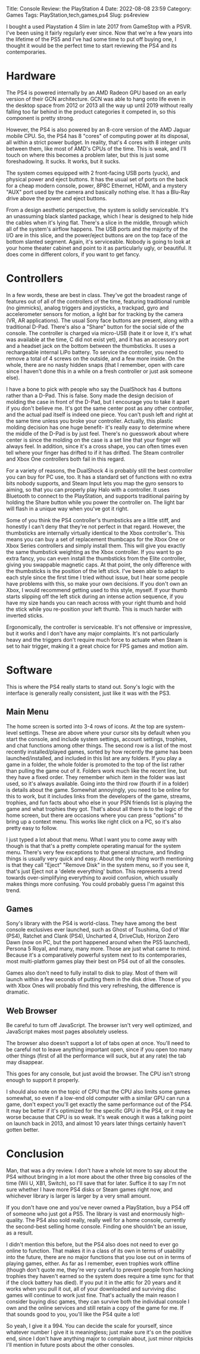 Title: Console Review: the PlayStation 4
Date: 2022-08-08 23:59
Category: Games
Tags: PlayStation,tech,games,ps4
Slug: ps4review

I bought a used Playstation 4 Slim in late 2017 from GameStop with a PSVR. I've been using it fairly regularly ever since. Now that we're a few years into the lifetime of the PS5 and I've had some time to put off buying one, I thought it would be the perfect time to start reviewing the PS4 and its contemporaries.

# Hardware

The PS4 is powered internally by an AMD Radeon GPU based on an early version of their GCN architecture. GCN was able to hang onto life even in the desktop space from 2012 or 2013 all the way up until 2019 without really falling too far behind in the product categories it competed in, so this component is pretty strong.

However, the PS4 is also powered by an 8-core version of the AMD Jaguar mobile CPU. So, the PS4 has 8 "cores" of computing power at its disposal, all within a strict power budget. In reality, that's 4 cores with 8 integer units between them, like most of AMD's CPUs of the time. This is weak, and I'll touch on where this becomes a problem later, but this is just some foreshadowing. It sucks. It works, but it sucks.

The system comes equipped with 2 front-facing USB ports (yuck), and physical power and eject buttons. It has the usual set of ports on the back for a cheap modern console, power, 8P8C Ethernet, HDMI, and a mystery "AUX" port used by the camera and basically nothing else. It has a Blu-Ray drive above the power and eject buttons.

From a design aesthetic perspective, the system is solidly serviceable. It's an unassuming black slanted package, which I hear is designed to help hide the cables when it's lying flat. There's a slice in the middle, through which all of the system's airflow happens. The USB ports and the majority of the I/O are in this slice, and the power/eject buttons are on the top face of the bottom slanted segment. Again, it's serviceable. Nobody is going to look at your home theater cabinet and point to it as particularly ugly, or beautiful. It does come in different colors, if you want to get fancy.

# Controllers

In a few words, these are best in class. They've got the broadest range of features out of all of the controllers of the time, featuring traditional rumble (no gimmicks), analog triggers and joysticks, a trackpad, gyro and accelerometer sensors for motion, a light bar for tracking by the camera (VR, AR applications). The usual Sony face buttons are present, along with a traditional D-Pad. There's also a "Share" button for the social side of the console. The controller is charged via micro-USB (hate it or love it, it's what was available at the time, C did not exist yet), and it has an accessory port and a headset jack on the bottom between the thumbsticks. It uses a rechargeable internal LiPo battery. To service the controller, you need to remove a total of 4 screws on the outside, and a few more inside. On the whole, there are no nasty hidden snaps (that I remember, open with care since I haven't done this in a while on a fresh controller or just ask someone else).

I have a bone to pick with people who say the DualShock has 4 buttons rather than a D-Pad. This is false. Sony made the design decision of molding the case in front of the D-Pad, but I encourage you to take it apart if you don't believe me. It's got the same center post as any other controller, and the actual pad itself is indeed one piece. You can't push left and right at the same time unless you broke your controller. Actually, this plastic molding decision has one huge benefit- it's really easy to determine where the middle of the D-Pad is by just feel. There's no guesswork about where center is since the molding on the case is a set line that your finger will always feel. In addition, since it's a cross shape, you can often times even tell where your finger has drifted to if it has drifted. The Steam controller and Xbox One controllers both fail in this regard.

For a variety of reasons, the DualShock 4 is probably still the best controller you can buy for PC use, too. It has a standard set of functions with no extra bits nobody supports, and Steam Input lets you map the gyro sensors to aiming, so that you can properly play Halo with a controller. It uses Bluetooth to connect to the PlayStation, and supports traditional pairing by holding the Share button while you power the controller on. The light bar will flash in a unique way when you've got it right.

Some of you think the PS4 controller's thumbsticks are a little stiff, and honestly I can't deny that they're not perfect in that regard. However, the thumbsticks are internally virtually identical to the Xbox controller's. This means you can buy a set of replacement thumbcaps for the Xbox One or Xbox Series controllers and simply install them. This will give you exactly the same thumbstick weighting as the Xbox controller. If you want to go extra fancy, you can even install the thumbsticks from the Elite controller, giving you swappable magnetic caps. At that point, the only difference with the thumbsticks is the position of the left stick. I've been able to adapt to each style since the first time I tried without issue, but I hear some people have problems with this, so make your own decisions. If you don't own an Xbox, I would recommend getting used to this style, myself. If your thumb starts slipping off the left stick during an intense action sequence, if you have my size hands you can reach across with your right thumb and hold the stick while you re-position your left thumb. This is much harder with inverted sticks.

Ergonomically, the controller is serviceable. It's not offensive or impressive, but it works and I don't have any major complaints. It's not particularly heavy and the triggers don't require much force to actuate when Steam is set to hair trigger, making it a great choice for FPS games and motion aim.

# Software

This is where the PS4 really starts to stand out. Sony's logic with the interface is generally really consistent, just like it was with the PS3.

## Main Menu

The home screen is sorted into 3-4 rows of icons. At the top are system-level settings. These are above where your cursor sits by default when you start the console, and include system settings, account settings, trophies, and chat functions among other things. The second row is a list of the most recently installed/played games, sorted by how recently the game has been launched/installed, and included in this list are any folders. If you play a game in a folder, the whole folder is promoted to the top of the list rather than pulling the game out of it. Folders work much like the recent line, but they have a fixed order. They remember which item in the folder was last used, so it's always available. Going into the third row (fourth if in a folder) is details about the game. Somewhat annoyingly, you need to be online for this to work, but it includes links from the developers of the game, streams, trophies, and fun facts about who else in your PSN friends list is playing the game and what trophies they got. That's about all there is to the logic of the home screen, but there are occasions where you can press "options" to bring up a context menu. This works like right click on a PC, so it's also pretty easy to follow.

I just typed a lot about that menu. What I want you to come away with though is that that's a pretty complete operating manual for the system menu. There's very few exceptions to that general structure, and finding things is usually very quick and easy. About the only thing worth mentioning is that they call "Eject" "Remove Disk" in the system menu, so if you see it, that's just Eject not a 'delete everything' button. This represents a trend towards over-simplifying everything to avoid confusion, which usually makes things more confusing. You could probably guess I'm against this trend.

## Games

Sony's library with the PS4 is world-class. They have among the best console exclusives ever launched, such as Ghost of Tsushima, God of War (PS4), Ratchet and Clank (PS4), Uncharted 4, DriveClub, Horizon Zero Dawn (now on PC, but the port happened around when the PS5 launched), Persona 5 Royal, and many, many more. Those are just what came to mind. Because it's a comparatively powerful system next to its contemporaries, most multi-platform games play their best on PS4 out of all the consoles.

Games also don't need to fully install to disk to play. Most of them will launch within a few seconds of putting them in the disk drive. Those of you with Xbox Ones will probably find this very refreshing, the difference is dramatic.

## Web Browser

Be careful to turn off JavaScript. The browser isn't very well optimized, and JavaScript makes most pages absolutely useless.

The browser also doesn't support a lot of tabs open at once. You'll need to be careful not to leave anything important open, since if you open too many other things (first of all the performance will suck, but at any rate) the tab may disappear.

This goes for any console, but just avoid the browser. The CPU isn't strong enough to support it properly.

I should also note on the topic of CPU that the CPU also limits some games somewhat, so even if a low-end old computer with a similar GPU can run a game, don't expect you'll get exactly the same performance out of the PS4. It may be better if it's optimized for the specific GPU in the PS4, or it may be worse because that CPU is so weak. It's weak enough it was a talking point on launch back in 2013, and almost 10 years later things certainly haven't gotten better.

# Conclusion

Man, that was a dry review. I don't have a whole lot more to say about the PS4 without bringing in a lot more about the other three big consoles of the time (Wii U, XB1, Switch), so I'll save that for later. Suffice it to say I'm not sure whether I have more PS4 disks or Steam games right now, and whichever library is larger is larger by a very small amount.

If you don't have one and you've never owned a PlayStation, buy a PS4 off of someone who just got a PS5. The library is vast and enormously high-quality. The PS4 also sold really, really well for a home console, currently the second-best selling home console. Finding one shouldn't be an issue, as a result.

I didn't mention this before, but the PS4 also does not need to ever go online to function. That makes it in a class of its own in terms of usability into the future, there are no major functions that you lose out on in terms of playing games, either. As far as I remember, even trophies work offline (though don't quote me, they're very careful to prevent people from hacking trophies they haven't earned so the system does require a time sync for that if the clock battery has died). If you put it in the attic for 20 years and it works when you pull it out, all of your downloaded and surviving disc games will continue to work just fine. That's actually the main reason I consider buying disc games, they can survive both the individual console I own and the online services and still retain a copy of the game for me. If that sounds good to you, you'll like the PS4 quite a lot!

So yeah, I give it a 994. You can decide the scale for yourself, since whatever number I give it is meaningless; just make sure it's on the positive end, since I don't have anything major to complain about, just minor nitpicks I'll mention in future posts about the other consoles.

